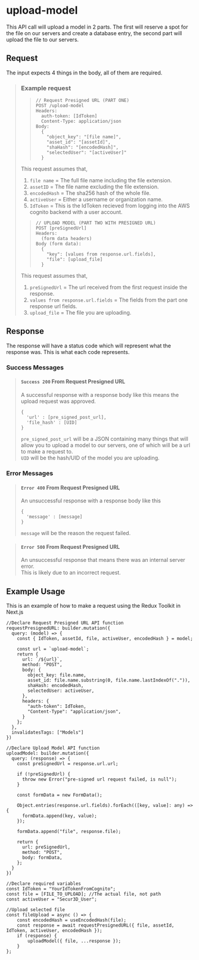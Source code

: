 # upload-model

This API call will upload a model in 2 parts. The first will reserve a spot for the file on our servers and create a database entry, the second part will upload the file to our servers.

## Request

The input expects 4 things in the body, all of them are required.  

> ### Example request
>
>>     // Request Presigned URL (PART ONE)
>>     POST /upload-model
>>     Headers:
>>       auth-token: [IdToken]
>>       Content-Type: application/json
>>     Body:
>>       {
>>         "object_key": "[file name]",
>>         "asset_id": "[assetId]",
>>         "shaHash": "[encodedHash]",
>>         "selectedUser": "[activeUser]"
>>       }
>
> This request assumes that,  
> 1. ``file name`` = The full file name including the file extension.  
> 2. ``assetID`` = The file name excluding the file extension.  
> 3. ``encodedHash`` = The sha256 hash of the whole file.  
> 4. ``activeUser`` = Either a username or organization name.  
> 5. ``IdToken`` = This is the IdToken recieved from logging into the AWS      cognito backend with a user account.  
>
>>     // UPLOAD MODEL (PART TWO WITH PRESIGNED URL)
>>     POST [preSignedUrl]
>>     Headers:
>>       (form data headers)
>>     Body (form data):
>>       {
>>         "key": [values from response.url.fields],
>>         "file": [upload_file]
>>       }
>
> This request assumes that,  
> 1. ``preSignedUrl`` = The url received from the first request inside the response.  
> 2. ``values from response.url.fields`` = The fields from the part one response url fields.  
> 3. ``upload_file`` = The file you are uploading.  

## Response

The response will have a status code which will represent what the response was. This is what each code represents.

### Success Messages

> #### ``Success 200`` From Request Presigned URL
> A successful response with a response body like this means the upload request was approved.
>
>     {
>       'url' : [pre_signed_post_url],
>       'file_hash' : [UID]
>     }
> ``pre_signed_post_url`` will be a JSON containing many things that will allow you to upload a model to our servers, one of which will be a url to make a request to.  
> ``UID`` will be the hash/UID of the model you are uploading.  

### Error Messages

> #### ``Error 400`` From Request Presigned URL
> An unsuccessful response with a response body like this
>
>     {
>       'message' : [message]
>     }
> ``message`` will be the reason the request failed.

> #### ``Error 500`` From Request Presigned URL
> An unsuccessful response that means there was an internal server error.  
> This is likely due to an incorrect request.

## Example Usage

This is an example of how to make a request using the Redux Toolkit in Next.js

    //Declare Request Presigned URL API function
    requestPresignedURL: builder.mutation({
      query: (model) => {
        const { IdToken, assetId, file, activeUser, encodedHash } = model;

        const url = `upload-model`;
        return {
          url: `/${url}`,
          method: "POST",
          body: {
            object_key: file.name,
            asset_id: file.name.substring(0, file.name.lastIndexOf(".")),
            shaHash: encodedHash,
            selectedUser: activeUser,
          },
          headers: {
            "auth-token": IdToken,
            "Content-Type": "application/json",
          }
        };
      },
      invalidatesTags: ["Models"]
    })

    //Declare Upload Model API function
    uploadModel: builder.mutation({
      query: (response) => {
        const preSignedUrl = response.url.url;

        if (!preSignedUrl) {
          throw new Error("pre-signed url request failed, is null");
        }

        const formData = new FormData();

        Object.entries(response.url.fields).forEach(([key, value]: any) => {
          formData.append(key, value);
        });

        formData.append("file", response.file);

        return {
          url: preSignedUrl,
          method: "POST",
          body: formData,
        };
      }
    })

    //Declare required variables
    const IdToken = "YourIdTokenFromCognito";
    const file = [FILE_TO_UPLOAD]; //The actual file, not path
    const activeUser = "Secur3D_User";

    //Upload selected file
    const fileUpload = async () => {
        const encodedHash = useEncodedHash(file);
        const response = await requestPresignedURL({ file, assetId, IdToken, activeUser, encodedHash });
        if (response) {
            uploadModel({ file, ...response });
        }
    };